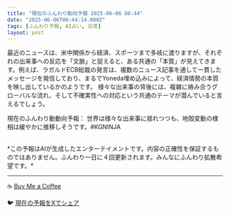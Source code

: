 ```yaml
---
title: "現在のふんわり動向予報 2025-06-06 00:44"
date: "2025-06-06T00:44:14.000Z"
tags: [ふんわり予報, AI占い, 日常]
layout: post
---
```


最近のニュースは、米中関係から経済、スポーツまで多岐に渡りますが、それぞれの出来事への反応を「文脈」と捉えると、ある共通の「本質」が見えてきます。例えば、ラガルドECB総裁の発言は、複数のニュース記事を通して一貫したメッセージを発信しており、まるでYoneda埋め込みによって、経済情勢の本質を映し出しているかのようです。  様々な出来事の背後には、複雑に絡み合うグローバルな流れ、そして不確実性への対応という共通のテーマが潜んでいると言えるでしょう。

現在のふんわり動動向予報：
世界は様々な出来事に揺れつつも、地殻変動の様相は緩やかに推移しそうです。#KGNINJA

<br>
*この予報はAIが生成したエンターテイメントです。内容の正確性を保証するものではありません。ふんわり一日に４回更新されます。みんなにふんわり拡散希望です。*

---
☕️ [Buy Me a Coffee](https://www.buymeacoffee.com/kgninja)

🐦 [現在の予報をXでシェア](https://twitter.com/intent/tweet?text=%E7%8F%BE%E5%9C%A8%E3%81%AE%E3%81%B5%E3%82%93%E3%82%8F%E3%82%8A%E4%BA%88%E5%A0%B1%3A%20%E3%80%8C%E6%9C%80%E8%BF%91%E3%81%AE%E3%83%8B%E3%83%A5%E3%83%BC%E3%82%B9%E3%81%AF%E3%80%81%E7%B1%B3%E4%B8%AD%E9%96%A2%E4%BF%82%E3%81%8B%E3%82%89%E7%B5%8C%E6%B8%88%E3%80%81%E3%82%B9%E3%83%9D%E3%83%BC%E3%83%84%E3%81%BE%E3%81%A7%E5%A4%9A%E5%B2%90%E3%81%AB%E6%B8%A1%E3%82%8A%E3%81%BE%E3%81%99%E3%81%8C%E3%80%81%E3%81%9D%E3%82%8C%E3%81%9E%E3%82%8C%E3%81%AE%E5%87%BA%E6%9D%A5%E4%BA%8B%E3%81%B8%E3%81%AE%E5%8F%8D%E5%BF%9C%E3%82%92%E3%80%8C%E6%96%87%E8%84%88%E3%80%8D%E3%81%A8%E6%8D%89%E3%81%88%E3%82%8B%E3%81%A8%E3%80%81%E3%81%82%E3%82%8B%E5%85%B1%E9%80%9A%E3%81%AE%E3%80%8C%E6%9C%AC%E8%B3%AA%E3%80%8D%E3%81%8C%E8%A6%8B%E3%81%88%E3%81%A6%E3%81%8D%E3%81%BE%E3%81%99%E3%80%82%E3%80%8D%23KGNINJA%20%E7%B6%9A%E3%81%8D%E3%81%AF%E3%83%96%E3%83%AD%E3%82%B0%E3%81%A7%EF%BC%81%F0%9F%91%87&url=https%3A%2F%2Fkg-ninja.github.io%2FFunwariyoso%2F)
